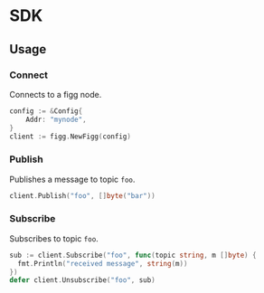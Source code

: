 # SDK

## Usage

### Connect
Connects to a figg node.

```go
config := &Config{
	Addr: "mynode",
}
client := figg.NewFigg(config)
```

### Publish
Publishes a message to topic `foo`.

```go
client.Publish("foo", []byte("bar"))
```

### Subscribe
Subscribes to topic `foo`.

```go
sub := client.Subscribe("foo", func(topic string, m []byte) {
  fmt.Println("received message", string(m))
})
defer client.Unsubscribe("foo", sub)
```
